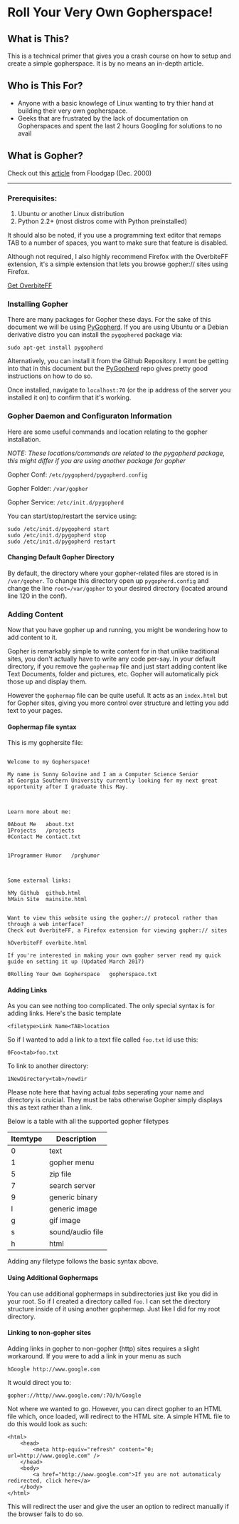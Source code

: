 # Roll Your Very Own Gopherspace!

## What is This? 
This is a technical primer that gives you a crash course on how to setup and create a simple gopherspace. It is by no means an in-depth article.

## Who is This For? 
* Anyone with a basic knowlege of Linux wanting to try thier hand at building their very own gopherspace.
* Geeks that are frustrated by the lack of documentation on Gopherspaces and spent the last 2 hours Googling for solutions to no avail

##  What is Gopher? 
Check out this [article](https://github.com/sgolovine/roll-your-gopher/blob/master/AboutGopher.txt) from Floodgap (Dec. 2000) 

------------------

###  Prerequisites:

1. Ubuntu or another Linux distribution
2. Python 2.2+ (most distros come with Python preinstalled)

It should also be noted, if you use a programming text editor that remaps TAB to a number of spaces, you want to make sure that feature is disabled.

Although not required, I also highly recommend Firefox with the OverbiteFF extension, it's a simple extension that lets you browse gopher:// sites using Firefox. 

[Get OverbiteFF](http://gopher.floodgap.com/overbite/) 

### Installing Gopher

There are many packages for Gopher these days. For the sake of this document we will be using  [PyGopherd](https://github.com/jgoerzen/pygopherd). If you are using Ubuntu or a Debian derivative distro you can install the `pygophered` package via:
	
	sudo apt-get install pygopherd
	
Alternatively, you can install it from the Github Repository. I wont be getting into that in this document but the [PyGopherd](https://github.com/jgoerzen/pygopherd) repo gives pretty good instructions on how to do so. 

Once installed, navigate to `localhost:70` (or the ip address of the server you installed it on) to confirm that it's working.


### Gopher Daemon and Configuraton Information

Here are some useful commands and location relating to the gopher installation.

*NOTE: These locations/commands are related to the pygopherd package, this might differ if you are using another package for gopher*

Gopher Conf: `/etc/pygopherd/pygopherd.config`

Gopher Folder: `/var/gopher`

Gopher Service: `/etc/init.d/pygopherd`

You can start/stop/restart the service using:

	sudo /etc/init.d/pygopherd start
	sudo /etc/init.d/pygopherd stop
	sudo /etc/init.d/pygopherd restart
	
#### Changing Default Gopher Directory

By default, the directory where your gopher-related files are stored is in `/var/gopher`. To change this directory open up `pygopherd.config` and change the line `root=/var/gopher` to your desired directory (located around line 120 in the conf).

### Adding Content

Now that you have gopher up and running, you might be wondering how to add content to it.

Gopher is remarkably simple to write content for in that unlike traditional sites, you don't actually have to write any code per-say. In your default directory, if you remove the `gophermap` file and just start adding content like Text Documents, folder and pictures, etc. Gopher will automatically pick those up and display them. 

However the `gophermap` file can be quite useful. It acts as an `index.html` but for Gopher sites, giving you more control over structure and letting you add text to your pages.


#### Gophermap file syntax

This is my gophersite file:

```plaintext

Welcome to my Gopherspace! 

My name is Sunny Golovine and I am a Computer Science Senior 
at Georgia Southern University currently looking for my next great opportunity after I graduate this May.



Learn more about me:

0About Me	about.txt
1Projects	/projects
0Contact Me	contact.txt


1Programmer Humor	/prghumor



Some external links:

hMy Github	github.html
hMain Site	mainsite.html


Want to view this website using the gopher:// protocol rather than through a web interface?
Check out OverbiteFF, a Firefox extension for viewing gopher:// sites

hOverbiteFF	overbite.html

If you're interested in making your own gopher server read my quick guide on setting it up (Updated March 2017)

0Rolling Your Own Gopherspace	gopherspace.txt

```


#### Adding Links
As you can see nothing too complicated. The only special syntax is for adding links. Here's the basic template

	<filetype>Link Name<TAB>location
	
So if I wanted to add a link to a text file called `foo.txt` id use this:

	0Foo<tab>foo.txt 

To link to another directory:

	1NewDirectory<tab>/newdir
	
	
Please note here that having actual *tabs* seperating your name and directory is cruicial. They must be tabs otherwise Gopher simply displays this as text rather than a link.
	
Below is a table with all the supported gopher filetypes

|Itemtype |Description      |
|---------|-----------------------|
|0        |text             |
|1        |gopher menu      |       
|5        |zip file         |          
|7        |search server    |                             
|9        |generic binary   |                                  
|I        |generic image    |                             
|g        |gif image        |                           
|s        |sound/audio file |                               
|h        |html             |  

Adding any filetype follows the basic syntax above. 

#### Using Additional Gophermaps

You can use additional gophermaps in subdirectories just like you did in your root. So if I created a directory called `foo`. I can set the directory structure inside of it using another gophermap. Just like I did for my root directory. 

#### Linking to non-gopher sites

Adding links in gopher to non-gopher (http) sites requires a slight workaround. If you were to add a link in your menu as such

	hGoogle	http://www.google.com
It would direct you to:

	gopher://http//www.google.com/:70/h/Google
	
Not where we wanted to go. However, you can direct gopher to an HTML file which, once loaded, will redirect to the HTML site. A simple HTML file to do this would look as such:


	<html>
		<head>
			<meta http-equiv="refresh" content="0; url=http://www.google.com" />
		</head>
		<body>
			<a href="http://www.google.com">If you are not automaticaly redirected, click here</a>
		</body>
	</html>
	
This will redirect the user and give the user an option to redirect manually if the browser fails to do so. 







